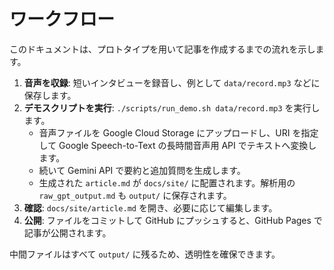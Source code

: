 # ワークフロー

このドキュメントは、プロトタイプを用いて記事を作成するまでの流れを示します。

1. **音声を収録**: 短いインタビューを録音し、例として `data/record.mp3` などに保存します。
2. **デモスクリプトを実行**: `./scripts/run_demo.sh data/record.mp3` を実行します。
   - 音声ファイルを Google Cloud Storage にアップロードし、URI を指定して Google Speech-to-Text の長時間音声用 API でテキストへ変換します。
   - 続いて Gemini API で要約と追加質問を生成します。
   - 生成された `article.md` が `docs/site/` に配置されます。解析用の `raw_gpt_output.md` も `output/` に保存されます。
3. **確認**: `docs/site/article.md` を開き、必要に応じて編集します。
4. **公開**: ファイルをコミットして GitHub にプッシュすると、GitHub Pages で記事が公開されます。

中間ファイルはすべて `output/` に残るため、透明性を確保できます。

